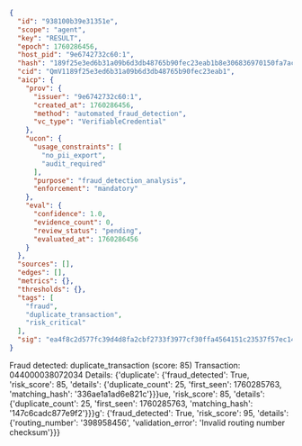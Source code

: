 ```json
{
  "id": "938100b39e31351e",
  "scope": "agent",
  "key": "RESULT",
  "epoch": 1760286456,
  "host_pid": "9e6742732c60:1",
  "hash": "189f25e3ed6b31a09b6d3db48765b90fec23eab1b8e306836970150fa7ac0d3d",
  "cid": "QmV1189f25e3ed6b31a09b6d3db48765b90fec23eab1",
  "aicp": {
    "prov": {
      "issuer": "9e6742732c60:1",
      "created_at": 1760286456,
      "method": "automated_fraud_detection",
      "vc_type": "VerifiableCredential"
    },
    "ucon": {
      "usage_constraints": [
        "no_pii_export",
        "audit_required"
      ],
      "purpose": "fraud_detection_analysis",
      "enforcement": "mandatory"
    },
    "eval": {
      "confidence": 1.0,
      "evidence_count": 0,
      "review_status": "pending",
      "evaluated_at": 1760286456
    }
  },
  "sources": [],
  "edges": [],
  "metrics": {},
  "thresholds": {},
  "tags": [
    "fraud",
    "duplicate_transaction",
    "risk_critical"
  ],
  "sig": "ea4f8c2d577fc39d4d8fa2cbf2733f3977cf30ffa4564151c23537f57ec146ff"
}
```

Fraud detected: duplicate_transaction (score: 85)
Transaction: 044000038072034
Details: {'duplicate': {'fraud_detected': True, 'risk_score': 85, 'details': {'duplicate_count': 25, 'first_seen': 1760285763, 'matching_hash': '336ae1a1ad6e821c'}}}ue, 'risk_score': 85, 'details': {'duplicate_count': 25, 'first_seen': 1760285763, 'matching_hash': '147c6cadc877e9f2'}}}g': {'fraud_detected': True, 'risk_score': 95, 'details': {'routing_number': '398958456', 'validation_error': 'Invalid routing number checksum'}}}
